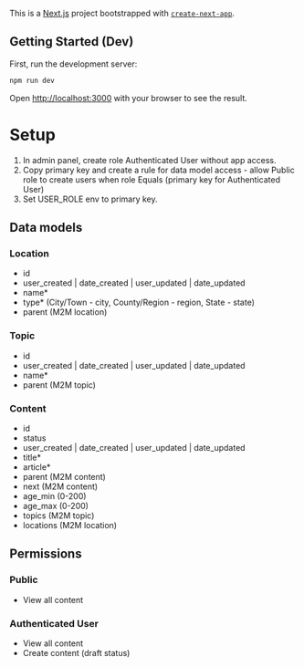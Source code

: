 This is a [Next.js](https://nextjs.org/) project bootstrapped with [`create-next-app`](https://github.com/vercel/next.js/tree/canary/packages/create-next-app).

## Getting Started (Dev)

First, run the development server:

```bash
npm run dev
```

Open [http://localhost:3000](http://localhost:3000) with your browser to see the result.

# Setup

1. In admin panel, create role Authenticated User without app access.
1. Copy primary key and create a rule for data model access - allow Public role to create users when role Equals (primary key for Authenticated User)
1. Set USER_ROLE env to primary key.

## Data models

### Location

- id
- user_created | date_created | user_updated | date_updated
- name\*
- type\* (City/Town - city, County/Region - region, State - state)
- parent (M2M location)

### Topic

- id
- user_created | date_created | user_updated | date_updated
- name\*
- parent (M2M topic)

### Content

- id
- status
- user_created | date_created | user_updated | date_updated
- title\*
- article\*
- parent (M2M content)
- next (M2M content)
- age_min (0-200)
- age_max (0-200)
- topics (M2M topic)
- locations (M2M location)

## Permissions

### Public

- View all content

### Authenticated User

- View all content
- Create content (draft status)
